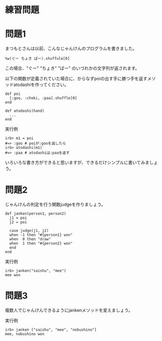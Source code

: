 練習問題
==========

# 問題1

まつもとさんは以前、こんなじゃんけんのプログラムを書きました。

    %w(ぐー ちょき ぱー).shuffule[0]

この場合、"ぐー" "ちょき" "ぱー" のいづれかの文字列が返されます。

以下の関数が定義されていた場合に、からなずpoiの出す手に勝つ手を返すメソッドatodashiを作ってください。

    def poi
      [:goo, :choki, :paa].shuffle[0]
    end

    def atodashi(hand)
      ...
    end

実行例

    irb> m1 = poi
    #=> :goo # poiが:gooを返したら
    irb> atodashi(m1)
    #=> :paa # atodashiは:paaを返す

いろいろな書き方ができると思いますが、できるだけシンプルに書いてみましょう。


# 問題2

じゃんけんの判定を行う関数judgeを作りましょう。

    def janken(person1, person2)
      j1 = poi
      j2 = poi

      case judge(j1, j2)
      when -1 then "#{person1} won"
      when  0 then "draw"
      when  1 then "#{person2} won"
      end
    end

実行例

    irb> janken("saishu", "mee")
    mee won


# 問題3

複数人でじゃんけんできるようにjankenメソッドを変えましょう。

実行例

    irb> janken ["saishu", "mee", "nobushino"]
    mee, nobushino won

